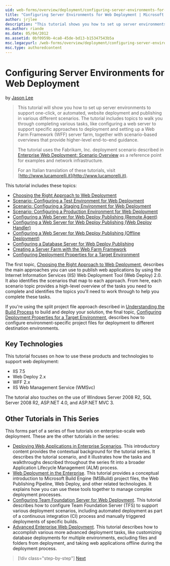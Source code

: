 ```yaml
---
uid: web-forms/overview/deployment/configuring-server-environments-for-web-deployment/configuring-server-environments-for-web-deployment
title: "Configuring Server Environments for Web Deployment | Microsoft Docs"
author: jrjlee
description: "This tutorial shows you how to set up server environments to support one-click, or automated, website deployment and publishing in various different scen..."
ms.author: riande
ms.date: 05/04/2012
ms.assetid: 0bf0959b-4ca8-45de-bd13-b15347543b5a
msc.legacyurl: /web-forms/overview/deployment/configuring-server-environments-for-web-deployment/configuring-server-environments-for-web-deployment
msc.type: authoredcontent
---
```

# Configuring Server Environments for Web Deployment

by [Jason Lee](https://github.com/jrjlee)

> This tutorial will show you how to set up server environments to support one-click, or automated, website deployment and publishing in various different scenarios. The tutorial includes topics to walk you through completing various tasks, like configuring a web server to support specific approaches to deployment and setting up a Web Farm Framework (WFF) server farm, together with scenario-based overviews that provide higher-level end-to-end guidance.
> 
> The tutorial uses the Fabrikam, Inc. deployment scenario described in [Enterprise Web Deployment: Scenario Overview](../deploying-web-applications-in-enterprise-scenarios/enterprise-web-deployment-scenario-overview.md) as a reference point for examples and network infrastructure.
> 
> For an Italian translation of these tutorials, visit [http://www.lucamorelli.it](http://www.lucamorelli.it).

This tutorial includes these topics:

- [Choosing the Right Approach to Web Deployment](choosing-the-right-approach-to-web-deployment.md)
- [Scenario: Configuring a Test Environment for Web Deployment](scenario-configuring-a-test-environment-for-web-deployment.md)
- [Scenario: Configuring a Staging Environment for Web Deployment](scenario-configuring-a-staging-environment-for-web-deployment.md)
- [Scenario: Configuring a Production Environment for Web Deployment](scenario-configuring-a-production-environment-for-web-deployment.md)
- [Configuring a Web Server for Web Deploy Publishing (Remote Agent)](configuring-a-web-server-for-web-deploy-publishing-remote-agent.md)
- [Configuring a Web Server for Web Deploy Publishing (Web Deploy Handler)](configuring-a-web-server-for-web-deploy-publishing-web-deploy-handler.md)
- [Configuring a Web Server for Web Deploy Publishing (Offline Deployment)](configuring-a-web-server-for-web-deploy-publishing-offline-deployment.md)
- [Configuring a Database Server for Web Deploy Publishing](configuring-a-database-server-for-web-deploy-publishing.md)
- [Creating a Server Farm with the Web Farm Framework](creating-a-server-farm-with-the-web-farm-framework.md)
- [Configuring Deployment Properties for a Target Environment](configuring-deployment-properties-for-a-target-environment.md)

The first topic, [Choosing the Right Approach to Web Deployment](choosing-the-right-approach-to-web-deployment.md), describes the main approaches you can use to publish web applications by using the Internet Information Services (IIS) Web Deployment Tool (Web Deploy) 2.0. It also identifies the scenarios that map to each approach. From here, each scenario topic provides a high-level overview of the tasks you need to complete and identifies the topics you'll need to work through to help you complete these tasks.

If you're using the split project file approach described in [Understanding the Build Process](../web-deployment-in-the-enterprise/understanding-the-build-process.md) to build and deploy your solution, the final topic, [Configuring Deployment Properties for a Target Environment](configuring-deployment-properties-for-a-target-environment.md), describes how to configure environment-specific project files for deployment to different destination environments.

## Key Technologies

This tutorial focuses on how to use these products and technologies to support web deployment:

- IIS 7.5
- Web Deploy 2.x
- WFF 2.x
- IIS Web Management Service (WMSvc)

The tutorial also touches on the use of Windows Server 2008 R2, SQL Server 2008 R2, ASP.NET 4.0, and ASP.NET MVC 3.

## Other Tutorials in This Series

This forms part of a series of five tutorials on enterprise-scale web deployment. These are the other tutorials in the series:

- [Deploying Web Applications in Enterprise Scenarios](../deploying-web-applications-in-enterprise-scenarios/deploying-web-applications-in-enterprise-scenarios.md). This introductory content provides the contextual background for the tutorial series. It describes the tutorial scenario, and it illustrates how the tasks and walkthroughs described throughout the series fit into a broader Application Lifecycle Management (ALM) process.
- [Web Deployment in the Enterprise](../web-deployment-in-the-enterprise/web-deployment-in-the-enterprise.md). This tutorial provides a conceptual introduction to Microsoft Build Engine (MSBuild) project files, the Web Publishing Pipeline, Web Deploy, and other related technologies. It explains how you can use these tools together to manage complex deployment processes.
- [Configuring Team Foundation Server for Web Deployment](../configuring-team-foundation-server-for-web-deployment/configuring-team-foundation-server-for-web-deployment.md). This tutorial describes how to configure Team Foundation Server (TFS) to support various deployment scenarios, including automated deployment as part of a continuous integration (CI) process and manually triggered deployments of specific builds.
- [Advanced Enterprise Web Deployment](../advanced-enterprise-web-deployment/advanced-enterprise-web-deployment.md). This tutorial describes how to accomplish various more advanced deployment tasks, like customizing database deployments for multiple environments, excluding files and folders from deployment, and taking web applications offline during the deployment process.

> [!div class="step-by-step"]
> [Next](choosing-the-right-approach-to-web-deployment.md)
